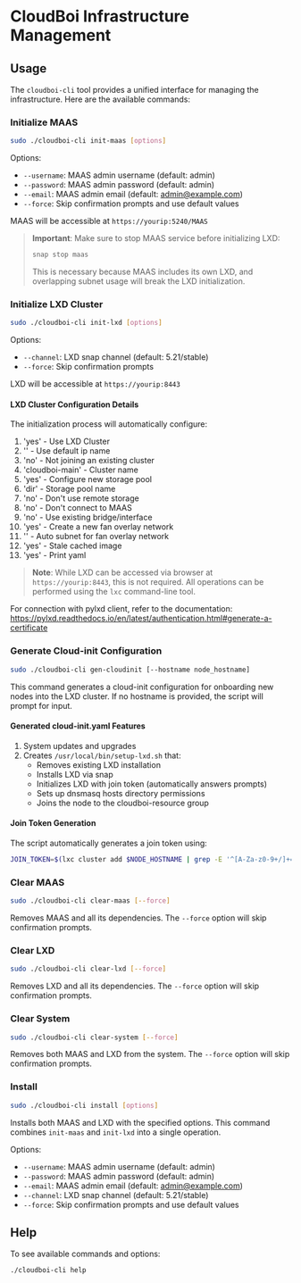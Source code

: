 # CloudBoi Infrastructure Management

## Usage

The `cloudboi-cli` tool provides a unified interface for managing the infrastructure. Here are the available commands:

### Initialize MAAS

```bash
sudo ./cloudboi-cli init-maas [options]
```

Options:
- `--username`: MAAS admin username (default: admin)
- `--password`: MAAS admin password (default: admin)
- `--email`: MAAS admin email (default: admin@example.com)
- `--force`: Skip confirmation prompts and use default values

MAAS will be accessible at `https://yourip:5240/MAAS`

> **Important**: Make sure to stop MAAS service before initializing LXD:
> ```bash
> snap stop maas
> ```
> This is necessary because MAAS includes its own LXD, and overlapping subnet usage will break the LXD initialization.

### Initialize LXD Cluster

```bash
sudo ./cloudboi-cli init-lxd [options]
```

Options:
- `--channel`: LXD snap channel (default: 5.21/stable)
- `--force`: Skip confirmation prompts

LXD will be accessible at `https://yourip:8443`

#### LXD Cluster Configuration Details

The initialization process will automatically configure:
1. 'yes' - Use LXD Cluster
2. '' - Use default ip name
3. 'no' - Not joining an existing cluster
4. 'cloudboi-main' - Cluster name
5. 'yes' - Configure new storage pool
6. 'dir' - Storage pool name
7. 'no' - Don't use remote storage
8. 'no' - Don't connect to MAAS
9. 'no' - Use existing bridge/interface
10. 'yes' - Create a new fan overlay network
11. '' - Auto subnet for fan overlay network
12. 'yes' - Stale cached image
13. 'yes' - Print yaml

> **Note**: While LXD can be accessed via browser at `https://yourip:8443`, this is not required. All operations can be performed using the `lxc` command-line tool.

For connection with pylxd client, refer to the documentation:
https://pylxd.readthedocs.io/en/latest/authentication.html#generate-a-certificate

### Generate Cloud-init Configuration

```bash
sudo ./cloudboi-cli gen-cloudinit [--hostname node_hostname]
```

This command generates a cloud-init configuration for onboarding new nodes into the LXD cluster. If no hostname is provided, the script will prompt for input.

#### Generated cloud-init.yaml Features

1. System updates and upgrades
2. Creates `/usr/local/bin/setup-lxd.sh` that:
   - Removes existing LXD installation
   - Installs LXD via snap
   - Initializes LXD with join token (automatically answers prompts)
   - Sets up dnsmasq hosts directory permissions
   - Joins the node to the cloudboi-resource group

#### Join Token Generation

The script automatically generates a join token using:
```bash
JOIN_TOKEN=$(lxc cluster add $NODE_HOSTNAME | grep -E '^[A-Za-z0-9+/]+={0,2}$')
```

### Clear MAAS

```bash
sudo ./cloudboi-cli clear-maas [--force]
```

Removes MAAS and all its dependencies. The `--force` option will skip confirmation prompts.

### Clear LXD

```bash
sudo ./cloudboi-cli clear-lxd [--force]
```

Removes LXD and all its dependencies. The `--force` option will skip confirmation prompts.

### Clear System

```bash
sudo ./cloudboi-cli clear-system [--force]
```

Removes both MAAS and LXD from the system. The `--force` option will skip confirmation prompts.

### Install

```bash
sudo ./cloudboi-cli install [options]
```

Installs both MAAS and LXD with the specified options. This command combines `init-maas` and `init-lxd` into a single operation.

Options:
- `--username`: MAAS admin username (default: admin)
- `--password`: MAAS admin password (default: admin)
- `--email`: MAAS admin email (default: admin@example.com)
- `--channel`: LXD snap channel (default: 5.21/stable)
- `--force`: Skip confirmation prompts and use default values

## Help

To see available commands and options:

```bash
./cloudboi-cli help
```